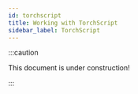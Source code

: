 ```yaml
---
id: torchscript
title: Working with TorchScript
sidebar_label: TorchScript
---
```


:::caution

This document is under construction!

:::
